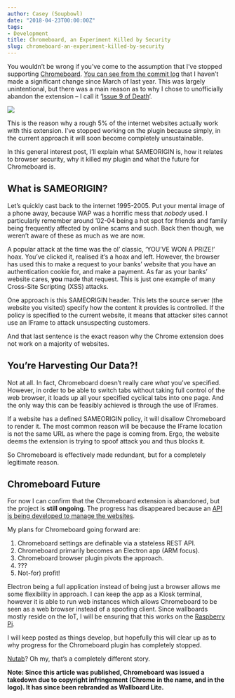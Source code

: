 ```yaml
---
author: Casey (Soupbowl)
date: "2018-04-23T00:00:00Z"
tags:
- Development
title: Chromeboard, an Experiment Killed by Security
slug: chromeboard-an-experiment-killed-by-security
---
```


You wouldn’t be wrong if you’ve come to the assumption that I’ve stopped supporting [Chromeboard](https://blog.soupbowl.io/chromeboard/). [You can see from the commit log](https://github.com/soup-bowl/Chromeboard/commits) that I haven’t made a significant change since March of last year. This was largely unintentional, but there was a main reason as to why I chose to unofficially abandon the extension – I call it ‘[Issue 9 of Death](https://github.com/soup-bowl/Chromeboard/issues/9)‘.

![](/assets/img/20180423-Capture.webp)

This is the reason why a rough 5% of the internet websites actually work with this extension. I’ve stopped working on the plugin because simply, in the current approach it will soon become completely unsustainable.

In this general interest post, I’ll explain what SAMEORIGIN is, how it relates to browser security, why it killed my plugin and what the future for Chromeboard is.

## What is SAMEORIGIN?

Let’s quickly cast back to the internet 1995-2005. Put your mental image of a phone away, because WAP was a horrific mess that _nobody_ used. I particularly remember around ’02-04 being a hot spot for friends and family being frequently affected by online scams and such. Back then though, we weren’t aware of these as much as we are now.

A popular attack at the time was the ol’ classic, ‘YOU’VE WON A PRIZE!’ hoax. You’ve clicked it, realised it’s a hoax and left. However, the browser has used this to make a request to your banks’ website that you have an authentication cookie for, and make a payment. As far as your banks’ website cares, **you** made that request. This is just one example of many Cross-Site Scripting (XSS) attacks.

One approach is this SAMEORIGIN header. This lets the source server (the website you visited) specify how the content it provides is controlled. If the policy is specified to the current website, it means that attacker sites cannot use an IFrame to attack unsuspecting customers.

And that last sentence is the exact reason why the Chrome extension does not work on a majority of websites.

## You’re Harvesting Our Data?!

Not at all. In fact, Chromeboard doesn’t really care _what_ you’ve specified. However, in order to be able to switch tabs without taking full control of the web browser, it loads up all your specified cyclical tabs into one page. And the only way this can be feasibly achieved is through the use of IFrames.

If a website has a defined SAMEORIGIN policy, it will disallow Chromeboard to render it. The most common reason will be because the IFrame location is not the same URL as where the page is coming from. Ergo, the website deems the extension is trying to spoof attack you and thus blocks it.

So Chromeboard is effectively made redundant, but for a completely legitimate reason.

## Chromeboard Future

For now I can confirm that the Chromeboard extension is abandoned, but the project is **still ongoing**. The progress has disappeared because an [API is being developed to manage the websites](https://gitlab.com/wallboardlive/api).

My plans for Chromeboard going forward are:

1. Chromeboard settings are definable via a stateless REST API.
2. Chromeboard primarily becomes an Electron app (ARM focus).
3. Chromeboard browser plugin pivots the approach.
4. ???
5. Not-for) profit!

Electron being a full application instead of being just a browser allows me some flexibility in approach. I can keep the app as a Kiosk terminal, however it is able to run web instances which allows Chromeboard to be seen as a web browser instead of a spoofing client. Since wallboards mostly reside on the IoT, I will be ensuring that this works on the [Raspberry Pi](https://blog.soupbowl.io/category/raspberry-pi/).

I will keep posted as things develop, but hopefully this will clear up as to why progress for the Chromeboard plugin has completely stopped.

[Nutab](https://blog.soupbowl.io/nutab/)? Oh my, that’s a completely different story.

**Note: Since this article was published, Chromeboard was issued a takedown due to copyright infringement (Chrome in the name, and in the logo). It has since been rebranded as Wallboard Lite.**
